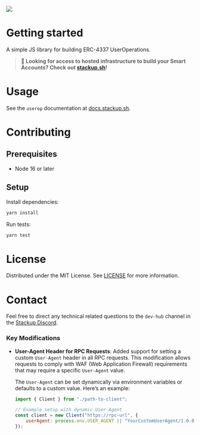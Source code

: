 ![](https://i.imgur.com/mR5CsOr.png)

# Getting started

A simple JS library for building ERC-4337 UserOperations.

> **🚀 Looking for access to hosted infrastructure to build your Smart Accounts? Check out [stackup.sh](https://www.stackup.sh/)!**

# Usage

See the `userop` documentation at [docs.stackup.sh](https://docs.stackup.sh/docs/useropjs).

# Contributing

## Prerequisites

- Node 16 or later

## Setup

Install dependencies:

```bash
yarn install
```

Run tests:

```bash
yarn test
```

# License

Distributed under the MIT License. See [LICENSE](./LICENSE) for more information.

# Contact

Feel free to direct any technical related questions to the `dev-hub` channel in the [Stackup Discord](https://discord.gg/VTjJGvMNyW).

### Key Modifications

- **User-Agent Header for RPC Requests**: Added support for setting a custom `User-Agent` header in all RPC requests. This modification allows requests to comply with WAF (Web Application Firewall) requirements that may require a specific `User-Agent` value.

  The `User-Agent` can be set dynamically via environment variables or defaults to a custom value. Here’s an example:

  ```javascript
  import { Client } from "./path-to-client";

  // Example setup with dynamic User-Agent
  const client = new Client("https://rpc-url", {
      userAgent: process.env.USER_AGENT || "YourCustomUserAgent/1.0.0"
  });
